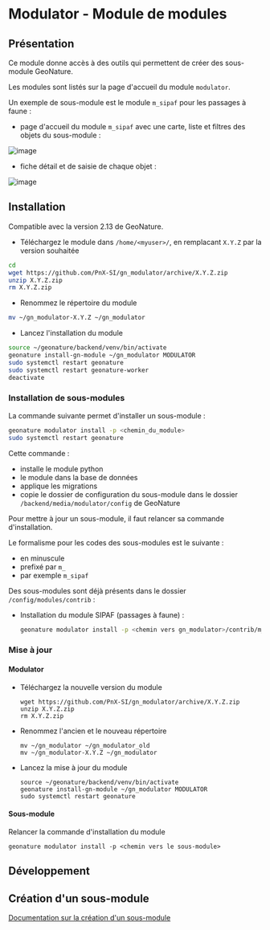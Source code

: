 # Modulator - Module de modules

## Présentation

Ce module donne accès à des outils qui permettent de créer des sous-module GeoNature.

Les modules sont listés sur la page d'accueil du module `modulator`.

Un exemple de sous-module est le module `m_sipaf` pour les passages à faune :

- page d'accueil du module `m_sipaf` avec une carte, liste et filtres des objets du sous-module :

![image](https://user-images.githubusercontent.com/4418840/217202599-44988f09-2651-49b4-966a-623d7abdcab9.png)

- fiche détail et de saisie de chaque objet :

![image](https://user-images.githubusercontent.com/4418840/217202865-45eb1a87-6826-4108-a8d5-6fa1a1392810.png)

## Installation

Compatible avec la version 2.13 de GeoNature.

- Téléchargez le module dans ``/home/<myuser>/``, en remplacant ``X.Y.Z`` par la version souhaitée

```bash
cd
wget https://github.com/PnX-SI/gn_modulator/archive/X.Y.Z.zip
unzip X.Y.Z.zip
rm X.Y.Z.zip
```

- Renommez le répertoire du module

```bash
mv ~/gn_modulator-X.Y.Z ~/gn_modulator
```

- Lancez l'installation du module

```bash
source ~/geonature/backend/venv/bin/activate
geonature install-gn-module ~/gn_modulator MODULATOR
sudo systemctl restart geonature
sudo systemctl restart geonature-worker
deactivate
```

### Installation de sous-modules

La commande suivante permet d'installer un sous-module :

```bash
geonature modulator install -p <chemin_du_module>
sudo systemctl restart geonature
```

Cette commande : 
- installe le module python
- le module dans la base de données
- applique les migrations
- copie le dossier de configuration du sous-module dans le dossier `/backend/media/modulator/config` de GeoNature

Pour mettre à jour un sous-module, il faut relancer sa commande d'installation.

Le formalisme pour les codes des sous-modules est le suivante :   
- en minuscule
- prefixé par `m_`
- par exemple `m_sipaf`

Des sous-modules sont déjà présents dans le dossier `/config/modules/contrib` :

- Installation du module SIPAF (passages à faune) :
  
  ```bash
  geonature modulator install -p <chemin vers gn_modulator>/contrib/m_sipaf
  ```

### Mise à jour

#### Modulator

-   Téléchargez la nouvelle version du module

    ```
    wget https://github.com/PnX-SI/gn_modulator/archive/X.Y.Z.zip
    unzip X.Y.Z.zip
    rm X.Y.Z.zip
    ```

-   Renommez l'ancien et le nouveau répertoire

    ```
    mv ~/gn_modulator ~/gn_modulator_old
    mv ~/gn_modulator-X.Y.Z ~/gn_modulator
    ```

-   Lancez la mise à jour du module

    ```
    source ~/geonature/backend/venv/bin/activate
    geonature install-gn-module ~/gn_modulator MODULATOR
    sudo systemctl restart geonature
    ```

#### Sous-module

Relancer la commande d'installation du module

```
geonature modulator install -p <chemin vers le sous-module>
```

## Développement

## Création d'un sous-module

[Documentation sur la création d'un sous-module](./doc/creation_module.md)
